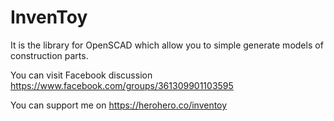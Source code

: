 # InvenToy
It is the library for OpenSCAD which allow you to simple generate models of construction parts.

You can visit Facebook discussion https://www.facebook.com/groups/361309901103595

You can support me on https://herohero.co/inventoy
